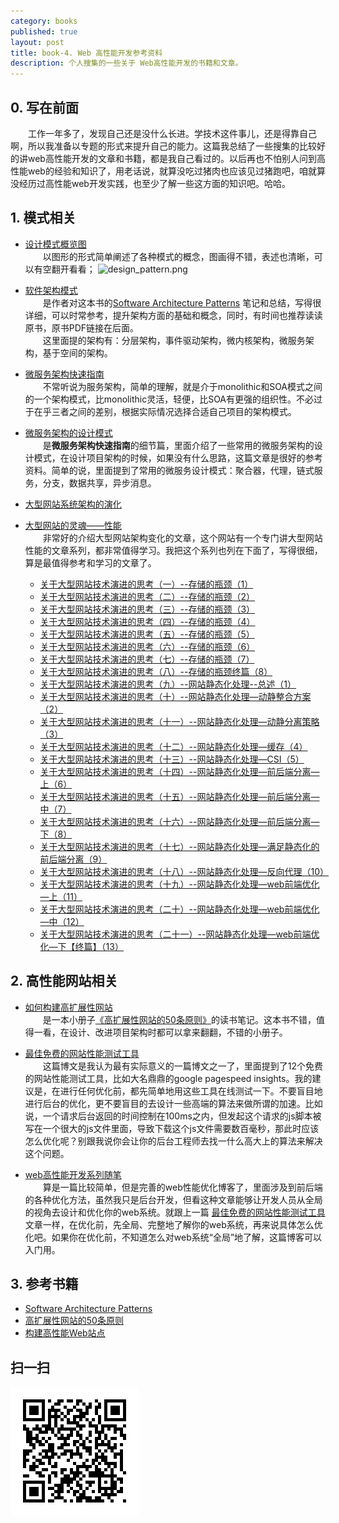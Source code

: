 ```yaml
---
category: books
published: true
layout: post
title: book-4. Web 高性能开发参考资料
description: 个人搜集的一些关于 Web高性能开发的书籍和文章。
---
```



## 
## 0. 写在前面

　　工作一年多了，发现自己还是没什么长进。学技术这件事儿，还是得靠自己啊，所以我准备以专题的形式来提升自己的能力。这篇我总结了一些搜集的比较好的讲web高性能开发的文章和书籍，都是我自己看过的。以后再也不怕别人问到高性能web的经验和知识了，用老话说，就算没吃过猪肉也应该见过猪跑吧，咱就算没经历过高性能web开发实践，也至少了解一些这方面的知识吧。哈哈。

## 1. 模式相关  

- [设计模式概览图](http://colobu.com/2014/09/05/design-pattern-cheatsheet/)    
　　以图形的形式简单阐述了各种模式的概念，图画得不错，表述也清晰，可以有空翻开看看；
![design_pattern.png](../images/design_pattern.png)

- [软件架构模式](http://colobu.com/2015/04/08/software-architecture-patterns/)   
　　是作者对这本书的[Software Architecture Patterns](http://www.oreilly.com/programming/free/files/software-architecture-patterns.pdf) 笔记和总结，写得很详细，可以时常参考，提升架构方面的基础和概念，同时，有时间也推荐读读原书，原书PDF链接在后面。   
　　这里面提的架构有：分层架构，事件驱动架构，微内核架构，微服务架构，基于空间的架构。

- [微服务架构快速指南](http://colobu.com/2015/04/10/microservice-architecture-a-quick-guide/)   
　　不常听说为服务架构，简单的理解，就是介于monolithic和SOA模式之间的一个架构模式，比monolithic灵活，轻便，比SOA有更强的组织性。不必过于在乎三者之间的差别，根据实际情况选择合适自己项目的架构模式。

- [微服务架构的设计模式](http://colobu.com/2015/04/24/microservice-design-patterns/)   
　　是**微服务架构快速指南**的细节篇，里面介绍了一些常用的微服务架构的设计模式，在设计项目架构的时候，如果没有什么思路，这篇文章是很好的参考资料。简单的说，里面提到了常用的微服务设计模式：聚合器，代理，链式服务，分支，数据共享，异步消息。   

- [大型网站系统架构的演化](http://www.admin10000.com/document/5980.html)
- [大型网站的灵魂——性能](http://www.admin10000.com/document/5981.html)  
　　非常好的介绍大型网站架构变化的文章，这个网站有一个专门讲大型网站性能的文章系列，都非常值得学习。我把这个系列也列在下面了，写得很细，算是最值得参考和学习的文章了。
    - [关于大型网站技术演进的思考（一）--存储的瓶颈（1）](http://www.admin10000.com/document/5880.html)   
    - [关于大型网站技术演进的思考（二）--存储的瓶颈（2）](http://www.admin10000.com/document/5881.html)    
    - [关于大型网站技术演进的思考（三）--存储的瓶颈（3）](http://www.admin10000.com/document/5882.html)    
    - [关于大型网站技术演进的思考（四）--存储的瓶颈（4）](http://www.admin10000.com/document/5909.html)    
    - [关于大型网站技术演进的思考（五）--存储的瓶颈（5）](http://www.admin10000.com/document/5910.html)   
    - [关于大型网站技术演进的思考（六）--存储的瓶颈（6）](http://www.admin10000.com/document/5911.html)    
    - [关于大型网站技术演进的思考（七）--存储的瓶颈（7）](http://www.admin10000.com/document/5951.html)   
    - [关于大型网站技术演进的思考（八）--存储的瓶颈终篇（8）](http://www.admin10000.com/document/5952.html)    
    - [关于大型网站技术演进的思考（九）--网站静态化处理--总述（1）](http://www.admin10000.com/document/5966.html)   
    - [关于大型网站技术演进的思考（十）--网站静态化处理—动静整合方案（2）](http://www.admin10000.com/document/5967.html)    
    - [关于大型网站技术演进的思考（十一）--网站静态化处理—动静分离策略（3）](http://www.admin10000.com/document/5968.html)    
    - [关于大型网站技术演进的思考（十二）--网站静态化处理—缓存（4）](http://www.admin10000.com/document/6020.html)
    - [关于大型网站技术演进的思考（十三）--网站静态化处理—CSI（5）](http://www.admin10000.com/document/6021.html)   
    - [关于大型网站技术演进的思考（十四）--网站静态化处理—前后端分离—上（6）](http://www.admin10000.com/document/6022.html)  
    - [关于大型网站技术演进的思考（十五）--网站静态化处理—前后端分离—中（7）](http://www.admin10000.com/document/6023.html)   
    - [关于大型网站技术演进的思考（十六）--网站静态化处理—前后端分离—下（8）](http://www.admin10000.com/document/6024.html)   
    - [关于大型网站技术演进的思考（十七）--网站静态化处理—满足静态化的前后端分离（9）](http://www.admin10000.com/document/6025.html)   
    - [关于大型网站技术演进的思考（十八）--网站静态化处理—反向代理（10）](http://www.admin10000.com/document/6026.html)   
    - [关于大型网站技术演进的思考（十九）--网站静态化处理—web前端优化—上（11）](http://www.admin10000.com/document/6027.html)    
    - [关于大型网站技术演进的思考（二十）--网站静态化处理—web前端优化—中（12）](http://www.admin10000.com/document/6028.html)   
    - [关于大型网站技术演进的思考（二十一）--网站静态化处理—web前端优化—下【终篇】（13）](http://www.admin10000.com/document/6029.html)    


## 2. 高性能网站相关  

- [如何构建高扩展性网站](http://colobu.com/2015/04/20/how-to-build-a-scalable-website/)   
　　是一本小册子[《高扩展性网站的50条原则》](http://book.douban.com/subject/10756899/)的读书笔记。这本书不错，值得一看，在设计、改进项目架构时都可以拿来翻翻，不错的小册子。

- [最佳免费的网站性能测试工具](http://colobu.com/2014/09/26/best-free-website-speed-testing-tools/)   
　　这篇博文是我认为最有实际意义的一篇博文之一了，里面提到了12个免费的网站性能测试工具，比如大名鼎鼎的google pagespeed insights。我的建议是，在进行任何优化前，都先简单地用这些工具在线测试一下。不要盲目地进行后台的优化，更不要盲目的去设计一些高端的算法来做所谓的加速。比如说，一个请求后台返回的时间控制在100ms之内，但发起这个请求的js脚本被写在一个很大的js文件里面，导致下载这个js文件需要数百毫秒，那此时应该怎么优化呢？别跟我说你会让你的后台工程师去找一什么高大上的算法来解决这个问题。   

- [web高性能开发系列随笔](http://www.blogjava.net/BearRui/archive/2010/04/26/web_performance.html)   
　　算是一篇比较简单，但是完善的web性能优化博客了，里面涉及到前后端的各种优化方法，虽然我只是后台开发，但看这种文章能够让开发人员从全局的视角去设计和优化你的web系统。就跟上一篇 [最佳免费的网站性能测试工具](http://colobu.com/2014/09/26/best-free-website-speed-testing-tools/) 文章一样，在优化前，先全局、完整地了解你的web系统，再来说具体怎么优化吧。如果你在优化前，不知道怎么对web系统“全局”地了解，这篇博客可以入门用。  



## 3. 参考书籍
- [Software Architecture Patterns](http://www.oreilly.com/programming/free/files/software-architecture-patterns.pdf)
- [高扩展性网站的50条原则](http://book.douban.com/subject/10756899/)   
- [构建高性能Web站点](http://book.douban.com/subject/3924175/)  






## 扫一扫     

![2015-05-02-web-high-performance.md](../../images/share/2015-05-02-web-high-performance.md.jpg)